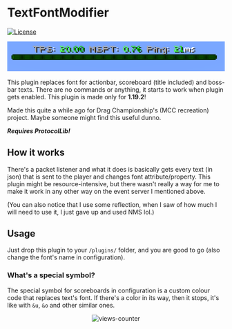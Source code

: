# TextFontModifier

[![License](https://img.shields.io/badge/license-MIT-blue.svg)](/LICENSE)

![boss-bar example image](assets/bossbar.png)

This plugin replaces font for actionbar, scoreboard (title included) and boss-bar texts. There are no commands or anything, it starts to work when plugin gets enabled. This plugin is made only for **1.19.2**!

Made this quite a while ago for Drag Championship's (MCC recreation) project. Maybe someone might find this useful dunno.

***Requires ProtocolLib!***

## How it works

There's a packet listener and what it does is basically gets every text (in json) that is sent to the player and changes font attribute/property. This plugin might be resource-intensive, but there wasn't really a way for me to make it work in any other way on the event server I mentioned above.

(You can also notice that I use some reflection, when I saw of how much I will need to use it, I just gave up and used NMS lol.)

## Usage
Just drop this plugin to your `/plugins/` folder, and you are good to go (also change the font's name in configuration).

### What's a special symbol?
The special symbol for scoreboards in configuration is a custom colour code that replaces text's font. If there's a color in its way, then it stops, it's like with `&u`, `&o` and other similar ones.

<div style="text-align: center">

![views-counter](https://count.getloli.com/get/@:itstautvydas-textfontmodifier?theme=gelbooru)

</div>